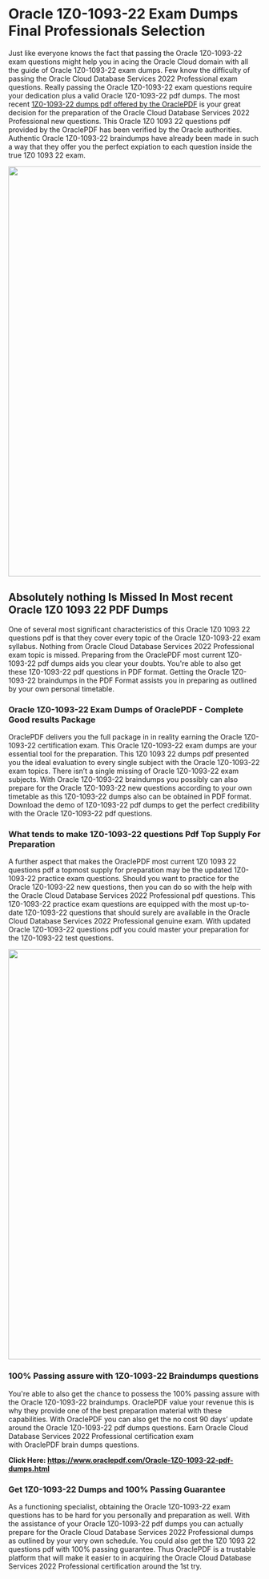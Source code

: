 <h1>Oracle 1Z0-1093-22 Exam Dumps Final Professionals Selection</h1>
<p>Just like everyone knows the fact that passing the Oracle 1Z0-1093-22 exam questions might help you in acing the&nbsp;Oracle Cloud&nbsp;domain with all the guide of Oracle 1Z0-1093-22 exam dumps. Few know the difficulty of passing the Oracle Cloud Database Services 2022 Professional exam questions. Really passing the Oracle 1Z0-1093-22 exam questions require your dedication plus a valid Oracle 1Z0-1093-22 pdf dumps. The most recent&nbsp;<a href="https://www.oraclepdf.com/Oracle-1Z0-1093-22-pdf-dumps.html">1Z0-1093-22 dumps pdf offered by the OraclePDF</a>&nbsp;is your great decision for the preparation of the Oracle Cloud Database Services 2022 Professional new questions. This Oracle 1Z0 1093 22 questions pdf provided by the OraclePDF has been verified by the Oracle authorities. Authentic Oracle 1Z0-1093-22 braindumps have already been made in such a way that they offer you the perfect expiation to each question inside the true 1Z0 1093 22 exam.</p>
<p><a href="https://www.oraclepdf.com/Oracle-1Z0-1093-22-pdf-dumps.html"><img src="https://i.ibb.co/mJY6Knz/1.png" width="820" /></a></p>
<h2>Absolutely nothing Is Missed In Most recent Oracle 1Z0 1093 22 PDF Dumps</h2>
<p>One of several most significant characteristics of this Oracle 1Z0 1093 22 questions pdf is that they cover every topic of the Oracle 1Z0-1093-22 exam syllabus. Nothing from Oracle Cloud Database Services 2022 Professional exam topic is missed. Preparing from the OraclePDF most current 1Z0-1093-22 pdf dumps aids you clear your doubts. You're able to also get these 1Z0-1093-22 pdf questions in PDF format. Getting the Oracle 1Z0-1093-22 braindumps in the PDF Format assists you in preparing as outlined by your own personal timetable.</p>
<h3>Oracle 1Z0-1093-22 Exam Dumps of OraclePDF - Complete Good results Package</h3>
<p>OraclePDF delivers you the full package in in reality earning the Oracle 1Z0-1093-22 certification exam. This Oracle 1Z0-1093-22 exam dumps are your essential tool for the preparation. This 1Z0 1093 22 dumps pdf presented you the ideal evaluation to every single subject with the Oracle 1Z0-1093-22 exam topics. There isn&rsquo;t a single missing of Oracle 1Z0-1093-22 exam subjects. With Oracle 1Z0-1093-22 braindumps you possibly can also prepare for the Oracle 1Z0-1093-22 new questions according to your own timetable as this 1Z0-1093-22 dumps also can be obtained in PDF format. Download the demo of 1Z0-1093-22 pdf dumps to get the perfect credibility with the Oracle 1Z0-1093-22 pdf questions.</p>
<h3>What tends to make 1Z0-1093-22 questions Pdf Top Supply For Preparation</h3>
<p>A further aspect that makes the OraclePDF most current 1Z0 1093 22 questions pdf a topmost supply for preparation may be the updated 1Z0-1093-22 practice exam questions. Should you want to practice for the Oracle 1Z0-1093-22 new questions, then you can do so with the help with the Oracle Cloud Database Services 2022 Professional pdf questions. This 1Z0-1093-22 practice exam questions are equipped with the most up-to-date 1Z0-1093-22 questions that should surely are available in the Oracle Cloud Database Services 2022 Professional genuine exam. With updated Oracle 1Z0-1093-22 questions pdf you could master your preparation for the 1Z0-1093-22 test questions.</p>
<p><img src="https://i.ibb.co/TWQ7T6D/2.png" width="820" /></p>
<h3>100% Passing assure with 1Z0-1093-22 Braindumps questions</h3>
<p>You're able to also get the chance to possess the 100% passing assure with the Oracle 1Z0-1093-22 braindumps. OraclePDF value your revenue this is why they provide one of the best preparation material with these capabilities. With OraclePDF you can also get the no cost 90 days&rsquo; update around the Oracle 1Z0-1093-22 pdf dumps questions. Earn Oracle Cloud Database Services 2022 Professional certification exam with&nbsp;OraclePDF&nbsp;brain dumps questions.</p>
<p><strong>Click Here: <a href="https://www.oraclepdf.com/Oracle-1Z0-1093-22-pdf-dumps.html">https://www.oraclepdf.com/Oracle-1Z0-1093-22-pdf-dumps.html</a></strong></p>
<h3>Get 1Z0-1093-22&nbsp;Dumps&nbsp;and 100% Passing Guarantee</h3>
<p>As a functioning specialist, obtaining the Oracle 1Z0-1093-22 exam questions has to be hard for you personally and preparation as well. With the assistance of your Oracle 1Z0-1093-22 pdf dumps you can actually prepare for the Oracle Cloud Database Services 2022 Professional dumps as outlined by your very own schedule. You could also get the 1Z0 1093 22 questions pdf with 100% passing guarantee. Thus OraclePDF is a trustable platform that will make it easier to in acquiring the Oracle Cloud Database Services 2022 Professional certification around the 1st try.</p>

